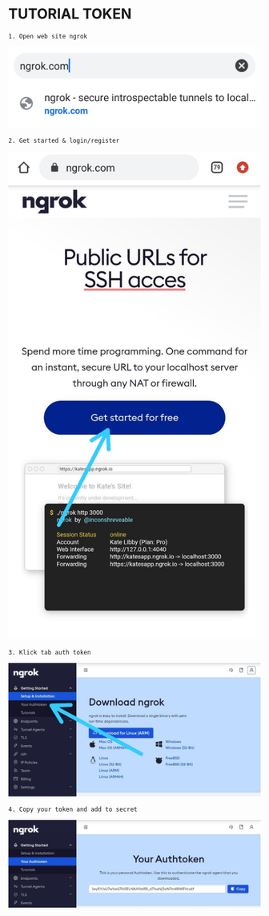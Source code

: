 # TUTORIAL TOKEN
```
1. Open web site ngrok
```
![tutor1](1.jpg)

```
2. Get started & login/register
```
![tutor2](2.jpg)

```
3. Klick tab auth token
```
![tutor3](3.jpg)

```
4. Copy your token and add to secret
```
![tutor4](4.jpg)
